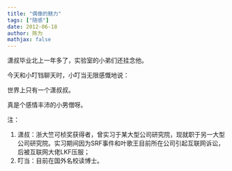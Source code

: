 ```yaml
---
title: "偶像的魅力"
tags: ["随感"]
date: 2012-06-18
author: 陈为
mathjax: false
---
```


潇叔毕业北上一年多了，实验室的小弟们还挂念他。

今天和小叮铛聊天时，小叮当无限感慨地说：

世界上只有一个潇叔叔。

 

真是个感情丰沛的小男僧呀。

 

注：

1. 潇叔：浙大竺可桢奖获得者，曾实习于某大型公司研究院，现就职于另一大型公司研究院。实习期间因为SRF事件和叶歌王目前所在公司引起互联网诉讼，后被互联网大佬LKF压服；
2. 叮当：目前在国外名校读博士。